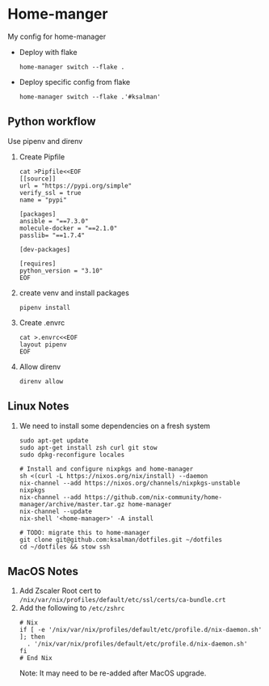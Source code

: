 # Home-manger
My config for home-manager

* Deploy with flake
  ```
  home-manager switch --flake .
  ```
* Deploy specific config from flake
  ```
  home-manager switch --flake .'#ksalman'
  ```

## Python workflow
Use pipenv and direnv

1. Create Pipfile
   ```
   cat >Pipfile<<EOF
   [[source]]
   url = "https://pypi.org/simple"
   verify_ssl = true
   name = "pypi"

   [packages]
   ansible = "==7.3.0"
   molecule-docker = "==2.1.0"
   passlib= "==1.7.4"

   [dev-packages]

   [requires]
   python_version = "3.10"
   EOF
   ```
2. create venv and install packages
   ```
   pipenv install
   ```
3. Create .envrc
   ```
   cat >.envrc<<EOF
   layout pipenv
   EOF
   ```
4. Allow direnv
   ```
   direnv allow
   ```

## Linux Notes
1. We need to install some dependencies on a fresh system
    ```
    sudo apt-get update
    sudo apt-get install zsh curl git stow
    sudo dpkg-reconfigure locales

    # Install and configure nixpkgs and home-manager
    sh <(curl -L https://nixos.org/nix/install) --daemon
    nix-channel --add https://nixos.org/channels/nixpkgs-unstable nixpkgs
    nix-channel --add https://github.com/nix-community/home-manager/archive/master.tar.gz home-manager
    nix-channel --update
    nix-shell '<home-manager>' -A install

    # TODO: migrate this to home-manager
    git clone git@github.com:ksalman/dotfiles.git ~/dotfiles
    cd ~/dotfiles && stow ssh
    ```

## MacOS Notes
1. Add Zscaler Root cert to `/nix/var/nix/profiles/default/etc/ssl/certs/ca-bundle.crt`
2. Add the following to `/etc/zshrc`
    ```
    # Nix
    if [ -e '/nix/var/nix/profiles/default/etc/profile.d/nix-daemon.sh' ]; then
      . '/nix/var/nix/profiles/default/etc/profile.d/nix-daemon.sh'
    fi
    # End Nix
    ```
    Note: It may need to be re-added after MacOS upgrade.
